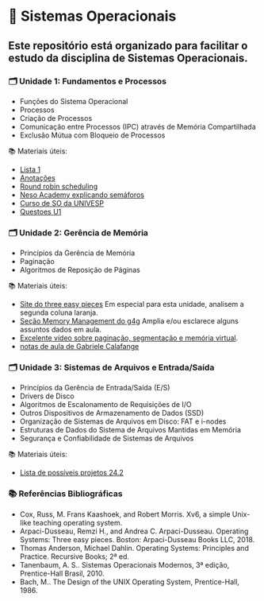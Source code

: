 # 📘 Sistemas Operacionais
## Este repositório está organizado para facilitar o estudo da disciplina de Sistemas Operacionais.

### 🗂️ Unidade 1: Fundamentos e Processos
- Funções do Sistema Operacional
- Processos
- Criação de Processos
- Comunicação entre Processos (IPC) através de Memória Compartilhada
- Exclusão Mútua com Bloqueio de Processos

📚 Materiais úteis:
- [Lista 1](https://github.com/Androthorn/SO-UFCG/blob/main/Unidade_1/LISTA%201%20Sistemas%20Operacionais.pdf)
- [Anotações](https://github.com/Androthorn/SO-UFCG/blob/main/Unidade_1/Estudos_U1.pdf)
- [Round robin scheduling](https://www.studytonight.com/operating-system/round-robin-scheduling)
- [Neso Academy explicando semáforos](https://www.youtube.com/watch?v=XDIOC2EY5JE)
- [Curso de SO da UNIVESP](https://www.youtube.com/watch?v=Rl6HhDvW984&list=PLxI8Can9yAHeK7GUEGxMsqoPRmJKwI9Jw&index=1)
- [Questoes U1](https://github.com/Androthorn/SO-UFCG/blob/main/Unidade_1/Quest%C3%B5es%20de%20sistemas%20operacionais.pdf)


### 🗂️ Unidade 2: Gerência de Memória
- Princípios da Gerência de Memória
- Paginação
- Algoritmos de Reposição de Páginas

📚 Materiais úteis: 
- [Site do three easy pieces](https://pages.cs.wisc.edu/~remzi/OSTEP/#book-chapters) Em especial para esta unidade, analisem a segunda coluna laranja.
- [Seção Memory Management do g4g](https://www.geeksforgeeks.org/operating-systems/) Amplia e/ou esclarece alguns assuntos dados em aula.
- [Excelente vídeo sobre paginação, segmentação e memória virtual](https://www.youtube.com/watch?v=p9yZNLeOj4s).
- [notas de aula de Gabriele Calafange](https://github.com/Androthorn/SO-UFCG/blob/main/Unidade_2/so%20u2%20parte1_Gabriele_Calafange.pdf)

### 🗂️ Unidade 3: Sistemas de Arquivos e Entrada/Saída
- Princípios da Gerência de Entrada/Saída (E/S)
- Drivers de Disco
- Algoritmos de Escalonamento de Requisições de I/O
- Outros Dispositivos de Armazenamento de Dados (SSD)
- Organização de Sistemas de Arquivos em Disco: FAT e i-nodes
- Estruturas de Dados do Sistema de Arquivos Mantidas em Memória
- Segurança e Confiabilidade de Sistemas de Arquivos

📚 Materiais úteis:
- [Lista de possíveis projetos 24.2](https://docs.google.com/document/d/15l6xH_kXg6Ob-f-B82-JOGFaTHIfYwlkDGqVn13NzYs/edit?tab=t.0#heading=h.5ofsctjglv2j)

### 📚 Referências Bibliográficas
- Cox, Russ, M. Frans Kaashoek, and Robert Morris. Xv6, a simple Unix-like teaching operating system.
- Arpaci-Dusseau, Remzi H., and Andrea C. Arpaci-Dusseau. Operating Systems: Three easy pieces. Boston: Arpaci-Dusseau Books LLC, 2018.
- Thomas Anderson, Michael Dahlin. Operating Systems: Principles and Practice. Recursive Books; 2ª ed.
- Tanenbaum, A. S.. Sistemas Operacionais Modernos, 3ª edição, Prentice-Hall Brasil, 2010.
- Bach, M.. The Design of the UNIX Operating System, Prentice-Hall, 1986.
